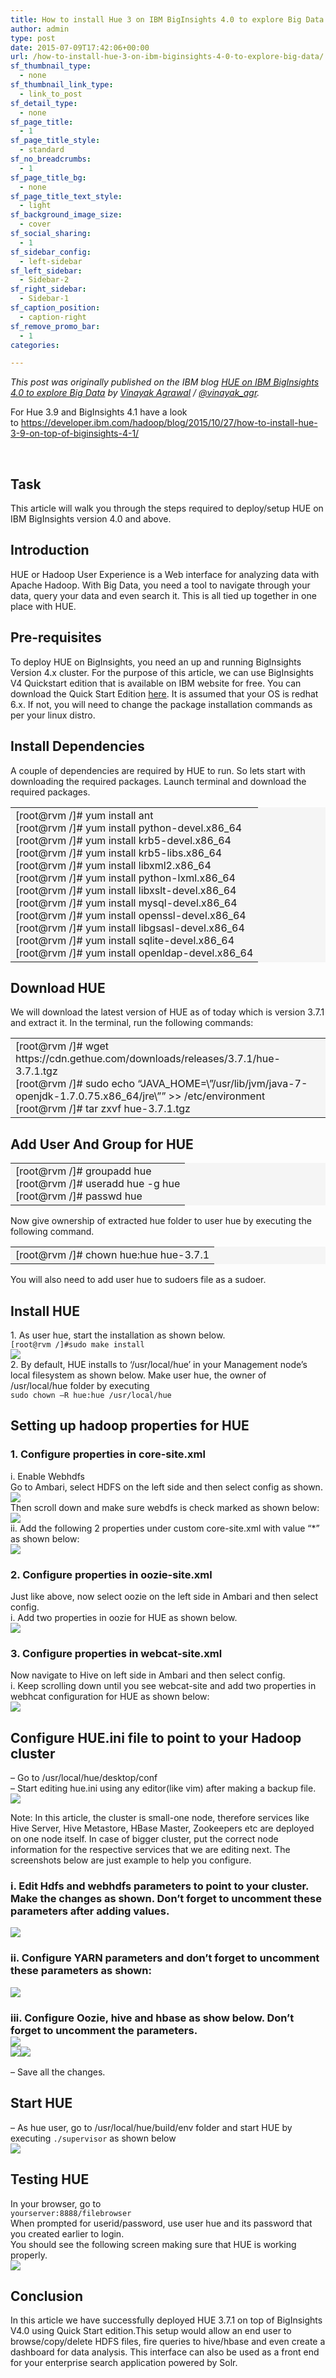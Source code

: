 ```yaml
---
title: How to install Hue 3 on IBM BigInsights 4.0 to explore Big Data
author: admin
type: post
date: 2015-07-09T17:42:06+00:00
url: /how-to-install-hue-3-on-ibm-biginsights-4-0-to-explore-big-data/
sf_thumbnail_type:
  - none
sf_thumbnail_link_type:
  - link_to_post
sf_detail_type:
  - none
sf_page_title:
  - 1
sf_page_title_style:
  - standard
sf_no_breadcrumbs:
  - 1
sf_page_title_bg:
  - none
sf_page_title_text_style:
  - light
sf_background_image_size:
  - cover
sf_social_sharing:
  - 1
sf_sidebar_config:
  - left-sidebar
sf_left_sidebar:
  - Sidebar-2
sf_right_sidebar:
  - Sidebar-1
sf_caption_position:
  - caption-right
sf_remove_promo_bar:
  - 1
categories:

---
```

<div class="pn-copy">
  <p>
    <em>This post was originally published on the IBM blog <a href="https://developer.ibm.com/hadoop/blog/2015/06/02/deploying-hue-on-ibm-biginsights/">HUE on IBM BigInsights 4.0 to explore Big Data</a> by <span class="pn-meta-author"><a title="Posts by Vinayak Agrawal" href="https://keeponlearning1.wordpress.com/" rel="author">Vinayak Agrawal</a></span> / <a href="https://twitter.com/@vinayak_agr">@vinayak_agr</a>.</em>
  </p>
</div>

For Hue 3.9 and BigInsights 4.1 have a look to <https://developer.ibm.com/hadoop/blog/2015/10/27/how-to-install-hue-3-9-on-top-of-biginsights-4-1/>

&nbsp;

<div class="pn-copy">
  <h2>
    Task
  </h2>

  <p>
    This article will walk you through the steps required to deploy/setup HUE on IBM BigInsights version 4.0 and above.
  </p>

  <h2>
    Introduction
  </h2>

  <p>
    HUE or Hadoop User Experience is a Web interface for analyzing data with Apache Hadoop. With Big Data, you need a tool to navigate through your data, query your data and even search it. This is all tied up together in one place with HUE.
  </p>

  <h2>
    Pre-requisites
  </h2>

  <p>
    To deploy HUE on BigInsights, you need an up and running BigInsights Version 4.x cluster. For the purpose of this article, we can use BigInsights V4 Quickstart edition that is available on IBM website for free. You can download the Quick Start Edition <a title="here" href="http://www-01.ibm.com/software/data/infosphere/biginsights/quick-start/">here</a>. It is assumed that your OS is redhat 6.x. If not, you will need to change the package installation commands as per your linux distro.
  </p>

  <h2>
    Install Dependencies
  </h2>

  <p>
    A couple of dependencies are required by HUE to run. So lets start with downloading the required packages. Launch terminal and download the required packages.
  </p>

  <table bgcolor="#F5F5F5">
    <tr>
      <td>
        [root@rvm /]# yum install ant<br /> [root@rvm /]# yum install python-devel.x86_64<br /> [root@rvm /]# yum install krb5-devel.x86_64<br /> [root@rvm /]# yum install krb5-libs.x86_64<br /> [root@rvm /]# yum install libxml2.x86_64<br /> [root@rvm /]# yum install python-lxml.x86_64<br /> [root@rvm /]# yum install libxslt-devel.x86_64<br /> [root@rvm /]# yum install mysql-devel.x86_64<br /> [root@rvm /]# yum install openssl-devel.x86_64<br /> [root@rvm /]# yum install libgsasl-devel.x86_64<br /> [root@rvm /]# yum install sqlite-devel.x86_64<br /> [root@rvm /]# yum install openldap-devel.x86_64
      </td>
    </tr>
  </table>

  <h2>
    Download HUE
  </h2>

  <p>
    We will download the latest version of HUE as of today which is version 3.7.1 and extract it. In the terminal, run the following commands:
  </p>

  <table bgcolor="#F5F5F5">
    <tr>
      <td>
        [root@rvm /]# wget https://cdn.gethue.com/downloads/releases/3.7.1/hue-3.7.1.tgz<br /> [root@rvm /]# sudo echo “JAVA_HOME=\”/usr/lib/jvm/java-7-openjdk-1.7.0.75.x86_64/jre\”” >> /etc/environment<br /> [root@rvm /]# tar zxvf hue-3.7.1.tgz
      </td>
    </tr>
  </table>

  <h2>
    Add User And Group for HUE
  </h2>

  <table bgcolor="#F5F5F5">
    <tr>
      <td>
        [root@rvm /]# groupadd hue<br /> [root@rvm /]# useradd hue -g hue<br /> [root@rvm /]# passwd hue
      </td>
    </tr>
  </table>

  <p>
    Now give ownership of extracted hue folder to user hue by executing the following command.
  </p>

  <table bgcolor="#F5F5F5">
    <tr>
      <td>
        [root@rvm /]# chown hue:hue hue-3.7.1
      </td>
    </tr>
  </table>

  <p>
    You will also need to add user hue to sudoers file as a sudoer.
  </p>

  <h2>
    Install HUE
  </h2>

  <p>
    1. As user hue, start the installation as shown below.<br /> <code>[root@rvm /]#sudo make install</code><br /> <a href="http://developer.ibm.com/hadoop/wp-content/uploads/sites/28/2015/06/make_install.png"><img class="alignnone size-full wp-image-4995" src="http://developer.ibm.com/hadoop/wp-content/uploads/sites/28/2015/06/make_install.png" /></a><br /> 2. By default, HUE installs to ‘/usr/local/hue’ in your Management node’s local filesystem as shown below. Make user hue, the owner of /usr/local/hue folder by executing<br /> <code>sudo chown –R hue:hue /usr/local/hue</code>
  </p>

  <h2>
    Setting up hadoop properties for HUE
  </h2>

  <h3>
    1. Configure properties in core-site.xml
  </h3>

  <p>
    i. Enable Webhdfs<br /> Go to Ambari, select HDFS on the left side and then select config as shown.<br /> <a href="http://developer.ibm.com/hadoop/wp-content/uploads/sites/28/2015/06/hdfs_config.png"><img class="alignnone size-full wp-image-4967" src="http://developer.ibm.com/hadoop/wp-content/uploads/sites/28/2015/06/hdfs_config.png" /></a><br /> Then scroll down and make sure webdfs is check marked as shown below:<br /> <a href="http://developer.ibm.com/hadoop/wp-content/uploads/sites/28/2015/06/web_hdfs.png"><img class="alignnone size-full wp-image-4978" src="http://developer.ibm.com/hadoop/wp-content/uploads/sites/28/2015/06/web_hdfs.png" /></a><br /> ii. Add the following 2 properties under custom core-site.xml with value “*” as shown below:<br /> <a href="http://developer.ibm.com/hadoop/wp-content/uploads/sites/28/2015/06/core_site.png"><img class="alignnone size-full wp-image-4965" src="http://developer.ibm.com/hadoop/wp-content/uploads/sites/28/2015/06/core_site.png" /></a>
  </p>

  <h3>
    2. Configure properties in oozie-site.xml
  </h3>

  <p>
    Just like above, now select oozie on the left side in Ambari and then select config.<br /> i. Add two properties in oozie for HUE as shown below.<br /> <a href="http://developer.ibm.com/hadoop/wp-content/uploads/sites/28/2015/06/zookeeper_config.png"><img class="alignnone size-full wp-image-5001" src="http://developer.ibm.com/hadoop/wp-content/uploads/sites/28/2015/06/zookeeper_config.png" /></a>
  </p>

  <h3>
    3. Configure properties in webcat-site.xml
  </h3>

  <p>
    Now navigate to Hive on left side in Ambari and then select config.<br /> i. Keep scrolling down until you see webcat-site and add two properties in webhcat configuration for HUE as shown below:<br /> <a href="http://developer.ibm.com/hadoop/wp-content/uploads/sites/28/2015/06/webhcat_site.png"><img class="alignnone size-full wp-image-4979" src="http://developer.ibm.com/hadoop/wp-content/uploads/sites/28/2015/06/webhcat_site.png" /></a>
  </p>

  <h2>
    Configure HUE.ini file to point to your Hadoop cluster
  </h2>

  <p>
    – Go to /usr/local/hue/desktop/conf<br /> – Start editing hue.ini using any editor(like vim) after making a backup file.<br /> <a href="http://developer.ibm.com/hadoop/wp-content/uploads/sites/28/2015/06/hue_ini.png"><img class="alignnone size-full wp-image-4974" src="http://developer.ibm.com/hadoop/wp-content/uploads/sites/28/2015/06/hue_ini.png" /></a>
  </p>

  <p>
    Note: In this article, the cluster is small-one node, therefore services like Hive Server, Hive Metastore, HBase Master, Zookeepers etc are deployed on one node itself. In case of bigger cluster, put the correct node information for the respective services that we are editing next. The screenshots below are just example to help you configure.
  </p>

  <h3>
    i. Edit Hdfs and webhdfs parameters to point to your cluster. Make the changes as shown. Don’t forget to uncomment these parameters after adding values.
  </h3>

  <p>
    <a href="http://developer.ibm.com/hadoop/wp-content/uploads/sites/28/2015/06/hue_config_ini.png"><img class="alignnone size-full wp-image-4968" src="http://developer.ibm.com/hadoop/wp-content/uploads/sites/28/2015/06/hue_config_ini.png" /></a>
  </p>

  <h3>
    ii. Configure YARN parameters and don’t forget to uncomment these parameters as shown:
  </h3>

  <p>
    <a href="http://developer.ibm.com/hadoop/wp-content/uploads/sites/28/2015/06/hue_config_ini_2.png"><img class="alignnone size-full wp-image-4969" src="http://developer.ibm.com/hadoop/wp-content/uploads/sites/28/2015/06/hue_config_ini_2.png" /></a>
  </p>

  <h3>
    iii. Configure Oozie, hive and hbase as show below. Don’t forget to uncomment the parameters.<br /> <a href="http://developer.ibm.com/hadoop/wp-content/uploads/sites/28/2015/06/hue_config_ini_3.png"><img class="alignnone size-full wp-image-4970" src="http://developer.ibm.com/hadoop/wp-content/uploads/sites/28/2015/06/hue_config_ini_3.png" /></a><br /> <a href="http://developer.ibm.com/hadoop/wp-content/uploads/sites/28/2015/06/hue_config_ini_4.png"><img class="alignnone size-full wp-image-4971" src="http://developer.ibm.com/hadoop/wp-content/uploads/sites/28/2015/06/hue_config_ini_4.png" /></a><a href="http://developer.ibm.com/hadoop/wp-content/uploads/sites/28/2015/06/hue_config_ini_5.png"><img class="alignnone size-full wp-image-4973" src="http://developer.ibm.com/hadoop/wp-content/uploads/sites/28/2015/06/hue_config_ini_5.png" /></a>
  </h3>

  <p>
    – Save all the changes.
  </p>

  <h2>
    Start HUE
  </h2>

  <p>
    – As hue user, go to /usr/local/hue/build/env folder and start HUE by executing <code>./supervisor</code> as shown below<br /> <a href="http://developer.ibm.com/hadoop/wp-content/uploads/sites/28/2015/06/start_hue.png"><img class="alignnone size-full wp-image-4977" src="http://developer.ibm.com/hadoop/wp-content/uploads/sites/28/2015/06/start_hue.png" /></a>
  </p>

  <h2>
    Testing HUE
  </h2>

  <p>
    In your browser, go to<br /> <code>yourserver:8888/filebrowser</code><br /> When prompted for userid/password, use user hue and its password that you created earlier to login.<br /> You should see the following screen making sure that HUE is working properly.<br /> <a href="http://developer.ibm.com/hadoop/wp-content/uploads/sites/28/2015/06/demo_start.png"><img class="alignnone size-full wp-image-4966" src="http://developer.ibm.com/hadoop/wp-content/uploads/sites/28/2015/06/demo_start.png" /></a>
  </p>

  <h2>
    Conclusion
  </h2>

  <p>
    In this article we have successfully deployed HUE 3.7.1 on top of BigInsights V4.0 using Quick Start edition.This setup would allow an end user to browse/copy/delete HDFS files, fire queries to hive/hbase and even create a dashboard for data analysis. This interface can also be used as a front end for your enterprise search application powered by Solr.
  </p>
</div>
